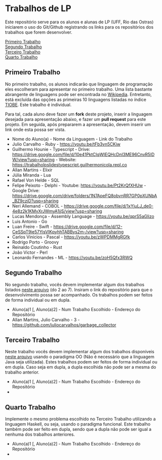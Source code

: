 # Trabalhos de LP

Este repositório serve para os alunos e alunas de LP (UFF, Rio das Ostras) iniciarem o uso do Git/Github registrando os links para os repositórios dos trabalhos que forem desenvolver.

[Primeiro Trabalho](#primeiro-trabalho)\
[Segundo Trabalho](#segundo-trabalho)\
[Terceiro Trabalho](#terceiro-trabalho)\
[Quarto Trabalho](#quarto-trabalho)

## Primeiro Trabalho

No primeiro trabalho, os alunos indicarão que linguagem de programação eles escolheram para apresentar no primeiro trabalho. Uma lista bastante abrangente de linguagens pode ser encontrada no [Wikipedia](https://en.wikipedia.org/wiki/List_of_programming_languages). Entretanto, está excluída das opções as primeiras 10 linguagens listadas no índice [TIOBE](https://www.tiobe.com/tiobe-index/). Este trabalho é individual.

Para tal, cada aluno deve fazer um **fork** deste projeto, inserir a linguagem desejada para apresentação abaixo, e fazer um **pull request** para este projeto. Em seguida, após prepararem a apresentação, devem inserir um link onde esta possa ser vista.

* Nome do Aluno(a) - Nome da Linguagem - Link do Trabalho
* Julio Carvalho - Ruby - https://youtu.be/tFb3vn5CKiw
* Guilhermo Hounie - Typescript - Drive: https://drive.google.com/file/d/10e41PktCIqWIEQHcDnl3ME96CnvR5IDW/view?usp=sharing - Website: https://trabalholpslidestypescript.guilhermonicola.repl.co
* Allan Martins - Elixir
* Júlia Miranda - Lua
* Rafael Von Helde - SQL
* Felipe Peixoto - Delphi - Youtube: https://youtu.be/Pt2KrQfXHUw - Google Drive: https://drive.google.com/drive/folders/1N7ApeFQ8obvnRR7GP0pXUNbA_BZ9czjD?usp=sharing
* Neri Allemand - COBOL - https://drive.google.com/file/d/1xYjuLJ_de0-4e8z2k1KMvXrJWmyA1jjS/view?usp=sharing
* Lucas Mendonça - Assembly Language - https://youtu.be/qprS5aGlizo
* Luis Antonio - Go
* Luan Freire - Swift - https://drive.google.com/file/d/12-CeSSpT9ie57YisVIKpyhhTABBys2m-/view?usp=sharing
* Carlos Vinicios - Pascal - https://youtu.be/zWPDMMgRGfk
* Rodrigo Porto - Groovy
* Reinaldo Coutinho - Rust
* João Victor - Perl
* Leonardo Fernandes - ML - https://youtu.be/zoH5Qfx3RWQ

## Segundo Trabalho

No segundo trabalho, vocês devem implementar algum dos trabalhos listados [neste arquivo](http://www2.ic.uff.br/~bazilio/cursos/lp/material/Trabalhos.pdf) (do 2 ao 7). Insiram o link do repositório para que o desenvolvimento possa ser acompanhado. Os trabalhos podem ser feitos de forma individual ou em dupla.

* Aluno(a)1 [, Aluno(a)2] - Num Trabalho Escolhido - Endereço do Repositório
* Allan Martins, Julio Carvalho - 3 - https://github.com/juliocarvalhos/garbage_collector

## Terceiro Trabalho

Neste trabalho vocês devem implementar algum dos trabalhos disponíveis [neste arquivo](http://www2.ic.uff.br/~bazilio/cursos/lp/material/ListaExerciciosProgOO.pdf) usando o paradigma OO (Não é necessário que a linguagem Java seja utilizada). Estes trabalhos podem ser feitos de forma individual ou em dupla. Caso seja em dupla, a dupla escolhida não pode ser a mesma do trabalho anterior.

- Aluno(a)1 [, Aluno(a)2] - Num Trabalho Escolhido - Endereço do Repositório
-

## Quarto Trabalho

Implemente o mesmo problema escolhido no Terceiro Trabalho utilizando a linguagem Haskell, ou seja, usando o paradigma funcional. Este trabalho também pode ser feito em dupla, sendo que a dupla não pode ser igual a nenhuma dos trabalhos anteriores.

- Aluno(a)1 [, Aluno(a)2] - Num Trabalho Escolhido - Endereço do Repositório
-

